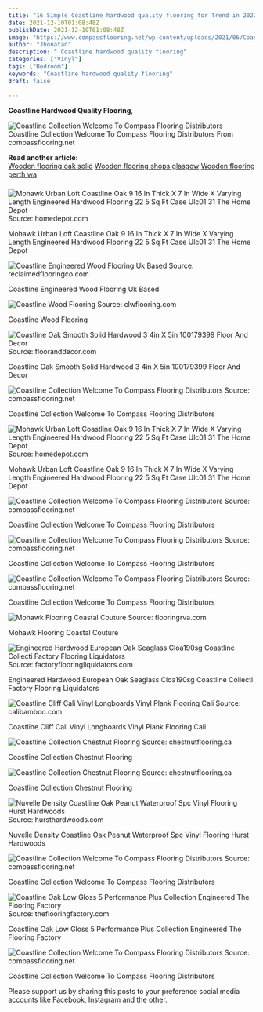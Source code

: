 ```yaml
---
title: "16 Simple Coastline hardwood quality flooring for Trend in 2022"
date: 2021-12-10T01:08:48Z
publishDate: 2021-12-10T01:08:48Z
image: "https://www.compassflooring.net/wp-content/uploads/2021/06/Coastline-Captiva-Maple-Thumb.jpg"
author: "Jhonatan"
description: " Coastline hardwood quality flooring"
categories: ["Vinyl"]
tags: ["Bedroom"]
keywords: "Coastline hardwood quality flooring"
draft: false

---
```

<!-- Head tag Code -->
**Coastline Hardwood Quality Flooring**, 

![Coastline Collection Welcome To Compass Flooring Distributors](https://www.compassflooring.net/wp-content/uploads/2021/06/Coastline-Amelia-Oak-Thumb.jpg "Coastline Collection Welcome To Compass Flooring Distributors")
Coastline Collection Welcome To Compass Flooring Distributors From compassflooring.net

**Read another article:**  
[Wooden flooring oak solid](/wooden-flooring-oak-solid/)
[Wooden flooring shops glasgow](/wooden-flooring-shops-glasgow/)
[Wooden flooring perth wa](/wooden-flooring-perth-wa/)




### 

 


![Mohawk Urban Loft Coastline Oak 9 16 In Thick X 7 In Wide X Varying Length Engineered Hardwood Flooring 22 5 Sq Ft Case Ulc01 31 The Home Depot](https://images.thdstatic.com/productImages/07570e41-a354-407e-bb32-5f2b8828f51d/svn/coastline-oak-mohawk-engineered-hardwood-ulc01-31-31_600.jpg "Mohawk Urban Loft Coastline Oak 9 16 In Thick X 7 In Wide X Varying Length Engineered Hardwood Flooring 22 5 Sq Ft Case Ulc01 31 The Home Depot")
Source: homedepot.com

Mohawk Urban Loft Coastline Oak 9 16 In Thick X 7 In Wide X Varying Length Engineered Hardwood Flooring 22 5 Sq Ft Case Ulc01 31 The Home Depot  

![Coastline Engineered Wood Flooring Uk Based](https://cdn-rfc.fra1.cdn.digitaloceanspaces.com/wp-content/uploads/2019/12/IMG_1468.jpg "Coastline Engineered Wood Flooring Uk Based")
Source: reclaimedflooringco.com

Coastline Engineered Wood Flooring Uk Based  

![Coastline Wood Flooring](http://clwflooring.com/wp-content/uploads/2019/09/cropped-coastline500.png "Coastline Wood Flooring")
Source: clwflooring.com

Coastline Wood Flooring  

![Coastline Oak Smooth Solid Hardwood 3 4in X 5in 100179399 Floor And Decor](https://i8.amplience.net/i/flooranddecor/100179399_coastline-oak-smooth-solid-hardwood_display?w=500&amp;h=500 "Coastline Oak Smooth Solid Hardwood 3 4in X 5in 100179399 Floor And Decor")
Source: flooranddecor.com

Coastline Oak Smooth Solid Hardwood 3 4in X 5in 100179399 Floor And Decor  

![Coastline Collection Welcome To Compass Flooring Distributors](https://www.compassflooring.net/wp-content/uploads/2020/06/coastline-clearwater-oak-install.jpg "Coastline Collection Welcome To Compass Flooring Distributors")
Source: compassflooring.net

Coastline Collection Welcome To Compass Flooring Distributors  

![Mohawk Urban Loft Coastline Oak 9 16 In Thick X 7 In Wide X Varying Length Engineered Hardwood Flooring 22 5 Sq Ft Case Ulc01 31 The Home Depot](https://images.thdstatic.com/productImages/8d9cf7a3-909f-4fb3-aaed-58510da980e3/svn/coastline-oak-mohawk-engineered-hardwood-ulc01-31-40_600.jpg "Mohawk Urban Loft Coastline Oak 9 16 In Thick X 7 In Wide X Varying Length Engineered Hardwood Flooring 22 5 Sq Ft Case Ulc01 31 The Home Depot")
Source: homedepot.com

Mohawk Urban Loft Coastline Oak 9 16 In Thick X 7 In Wide X Varying Length Engineered Hardwood Flooring 22 5 Sq Ft Case Ulc01 31 The Home Depot  

![Coastline Collection Welcome To Compass Flooring Distributors](https://www.compassflooring.net/wp-content/uploads/2021/06/Coastline-Amelia-Oak-Swatch.jpg "Coastline Collection Welcome To Compass Flooring Distributors")
Source: compassflooring.net

Coastline Collection Welcome To Compass Flooring Distributors  

![Coastline Collection Welcome To Compass Flooring Distributors](https://www.compassflooring.net/wp-content/uploads/2020/05/Coastline-Collection-Ana-Maria-installation.jpg "Coastline Collection Welcome To Compass Flooring Distributors")
Source: compassflooring.net

Coastline Collection Welcome To Compass Flooring Distributors  

![Coastline Collection Welcome To Compass Flooring Distributors](https://www.compassflooring.net/wp-content/uploads/2021/01/Coastline-Anna-Maria-Oak-2room.jpg "Coastline Collection Welcome To Compass Flooring Distributors")
Source: compassflooring.net

Coastline Collection Welcome To Compass Flooring Distributors  

![Mohawk Flooring Coastal Couture](https://www.flooringrva.com/wp-content/uploads/2017/09/Seaspray-Oak.jpg "Mohawk Flooring Coastal Couture")
Source: flooringrva.com

Mohawk Flooring Coastal Couture  

![Engineered Hardwood European Oak Seaglass Cloa190sg Coastline Collecti Factory Flooring Liquidators](https://cdn.shopify.com/s/files/1/0053/7575/4338/products/2_516dd46c-8621-4635-93b2-07977352bce7.jpg?v=1624730497 "Engineered Hardwood European Oak Seaglass Cloa190sg Coastline Collecti Factory Flooring Liquidators")
Source: factoryflooringliquidators.com

Engineered Hardwood European Oak Seaglass Cloa190sg Coastline Collecti Factory Flooring Liquidators  

![Coastline Cliff Cali Vinyl Longboards Vinyl Plank Flooring Cali](https://farm66.static.flickr.com/65535/51156669360_a1a012b194_b.jpg "Coastline Cliff Cali Vinyl Longboards Vinyl Plank Flooring Cali")
Source: calibamboo.com

Coastline Cliff Cali Vinyl Longboards Vinyl Plank Flooring Cali  

![Coastline Collection Chestnut Flooring](https://www.chestnutflooring.ca/wp-content/uploads/2020/12/Fusion-harwood-flooring-toronto-Hickory-Golden-Sands-Coastline-Collection-Hardwood.jpg "Coastline Collection Chestnut Flooring")
Source: chestnutflooring.ca

Coastline Collection Chestnut Flooring  

![Coastline Collection Chestnut Flooring](https://www.chestnutflooring.ca/wp-content/uploads/2020/12/Fusion-harwood-flooring-toronto-Hickory-Gaviota-Bay-Coastline-Collection-Hardwood.jpg "Coastline Collection Chestnut Flooring")
Source: chestnutflooring.ca

Coastline Collection Chestnut Flooring  

![Nuvelle Density Coastline Oak Peanut Waterproof Spc Vinyl Flooring Hurst Hardwoods](https://www.hursthardwoods.com/assets/1/18/DimRegular/nuvelle_density_coastline_peanut_waterproof_vinyl_flooring_hurst_hardwoods.jpg?20311 "Nuvelle Density Coastline Oak Peanut Waterproof Spc Vinyl Flooring Hurst Hardwoods")
Source: hursthardwoods.com

Nuvelle Density Coastline Oak Peanut Waterproof Spc Vinyl Flooring Hurst Hardwoods  

![Coastline Collection Welcome To Compass Flooring Distributors](https://www.compassflooring.net/wp-content/uploads/2021/06/Coastline-Santa-Rosa-Oak-Swatch.jpg "Coastline Collection Welcome To Compass Flooring Distributors")
Source: compassflooring.net

Coastline Collection Welcome To Compass Flooring Distributors  

![Coastline Oak Low Gloss 5 Performance Plus Collection Engineered The Flooring Factory](https://cdn.shopify.com/s/files/1/0767/5133/products/esp5315lg_3b.png?v=1594585961 "Coastline Oak Low Gloss 5 Performance Plus Collection Engineered The Flooring Factory")
Source: theflooringfactory.com

Coastline Oak Low Gloss 5 Performance Plus Collection Engineered The Flooring Factory  

![Coastline Collection Welcome To Compass Flooring Distributors](https://www.compassflooring.net/wp-content/uploads/2021/06/Coastline-Captiva-Maple-Thumb.jpg "Coastline Collection Welcome To Compass Flooring Distributors")
Source: compassflooring.net

Coastline Collection Welcome To Compass Flooring Distributors  

Please support us by sharing this posts to your preference social media accounts like Facebook, Instagram and the other.

